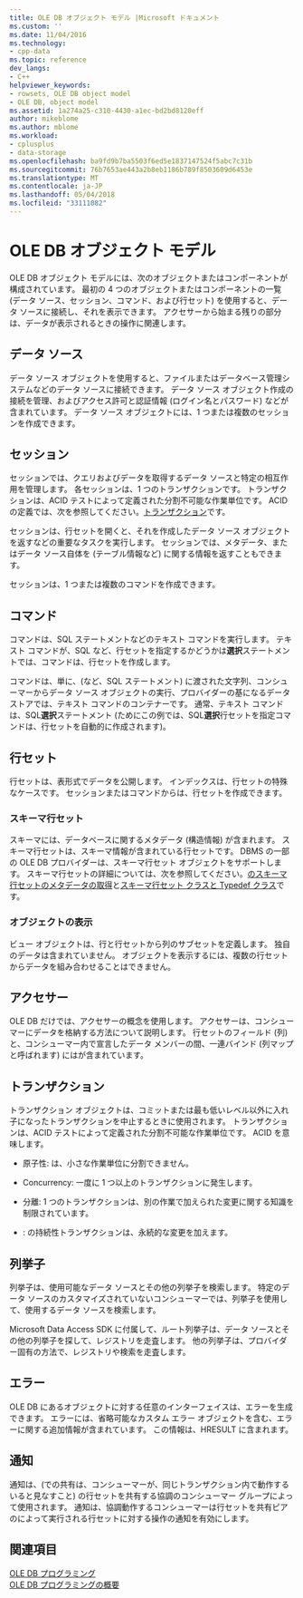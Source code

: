 ```yaml
---
title: OLE DB オブジェクト モデル |Microsoft ドキュメント
ms.custom: ''
ms.date: 11/04/2016
ms.technology:
- cpp-data
ms.topic: reference
dev_langs:
- C++
helpviewer_keywords:
- rowsets, OLE DB object model
- OLE DB, object model
ms.assetid: 1a274a25-c310-4430-a1ec-bd2bd8120eff
author: mikeblome
ms.author: mblome
ms.workload:
- cplusplus
- data-storage
ms.openlocfilehash: ba9fd9b7ba5503f6ed5e1837147524f5abc7c31b
ms.sourcegitcommit: 76b7653ae443a2b8eb1186b789f8503609d6453e
ms.translationtype: MT
ms.contentlocale: ja-JP
ms.lasthandoff: 05/04/2018
ms.locfileid: "33111082"
---
```

# <a name="ole-db-object-model"></a>OLE DB オブジェクト モデル
OLE DB オブジェクト モデルには、次のオブジェクトまたはコンポーネントが構成されています。 最初の 4 つのオブジェクトまたはコンポーネントの一覧 (データ ソース、セッション、コマンド、および行セット) を使用すると、データ ソースに接続し、それを表示できます。 アクセサーから始まる残りの部分は、データが表示されるときの操作に関連します。  
  
## <a name="data-sources"></a>データ ソース  
 データ ソース オブジェクトを使用すると、ファイルまたはデータベース管理システムなどのデータ ソースに接続できます。 データ ソース オブジェクト作成の接続を管理、およびアクセス許可と認証情報 (ログイン名とパスワード) などが含まれています。 データ ソース オブジェクトには、1 つまたは複数のセッションを作成できます。  
  
## <a name="sessions"></a>セッション  
 セッションでは、クエリおよびデータを取得するデータ ソースと特定の相互作用を管理します。 各セッションは、1 つのトランザクションです。 トランザクションは、ACID テストによって定義された分割不可能な作業単位です。 ACID の定義では、次を参照してください。[トランザクション](#vcconoledbcomponents_transactions)です。  
  
 セッションは、行セットを開くと、それを作成したデータ ソース オブジェクトを返すなどの重要なタスクを実行します。 セッションでは、メタデータ、またはデータ ソース自体を (テーブル情報など) に関する情報を返すこともできます。  
  
 セッションは、1 つまたは複数のコマンドを作成できます。  
  
## <a name="commands"></a>コマンド  
 コマンドは、SQL ステートメントなどのテキスト コマンドを実行します。 テキスト コマンドが、SQL など、行セットを指定するかどうかは**選択**ステートメントでは、コマンドは、行セットを作成します。  
  
 コマンドは、単に、(など、SQL ステートメント) に渡された文字列、コンシューマーからデータ ソース オブジェクトの実行、プロバイダーの基になるデータ ストアでは、テキスト コマンドのコンテナーです。 通常、テキスト コマンドは、SQL**選択**ステートメント (ためにこの例では、SQL**選択**行セットを指定コマンドは、行セットを自動的に作成されます)。  
  
## <a name="rowsets"></a>行セット  
 行セットは、表形式でデータを公開します。 インデックスは、行セットの特殊なケースです。 セッションまたはコマンドからは、行セットを作成できます。  
  
### <a name="schema-rowsets"></a>スキーマ行セット  
 スキーマには、データベースに関するメタデータ (構造情報) が含まれます。 スキーマ行セットは、スキーマ情報が含まれている行セットです。 DBMS の一部の OLE DB プロバイダーは、スキーマ行セット オブジェクトをサポートします。 スキーマ行セットの詳細については、次を参照してください。[のスキーマ行セットのメタデータの取得](../../data/oledb/obtaining-metadata-with-schema-rowsets.md)と[スキーマ行セット クラスと Typedef クラス](../../data/oledb/schema-rowset-classes-and-typedef-classes.md)です。  
  
### <a name="view-objects"></a>オブジェクトの表示  
 ビュー オブジェクトは、行と行セットから列のサブセットを定義します。 独自のデータは含まれていません。 オブジェクトを表示するには、複数の行セットからデータを組み合わせることはできません。  
  
## <a name="accessors"></a>アクセサー  
 OLE DB だけでは、アクセサーの概念を使用します。 アクセサーは、コンシューマーにデータを格納する方法について説明します。 行セットのフィールド (列) と、コンシューマー内で宣言したデータ メンバーの間、一連バインド (列マップと呼ばれます) にはが含まれています。  
  
##  <a name="vcconoledbcomponents_transactions"></a> トランザクション  
 トランザクション オブジェクトは、コミットまたは最も低いレベル以外に入れ子になったトランザクションを中止するときに使用されます。 トランザクションは、ACID テストによって定義された分割不可能な作業単位です。 ACID を意味します。  
  
-   原子性: は、小さな作業単位に分割できません。  
  
-   Concurrency: 一度に 1 つ以上のトランザクションに発生します。  
  
-   分離: 1 つのトランザクションは、別の作業で加えられた変更に関する知識を制限されています。  
  
-   : の持続性トランザクションは、永続的な変更を加えます。  
  
## <a name="enumerators"></a>列挙子  
 列挙子は、使用可能なデータ ソースとその他の列挙子を検索します。 特定のデータ ソースのカスタマイズされていないコンシューマーでは、列挙子を使用して、使用するデータ ソースを検索します。  
  
 Microsoft Data Access SDK に付属して、ルート列挙子は、データ ソースとその他の列挙子を探して、レジストリを走査します。 他の列挙子は、プロバイダー固有の方法で、レジストリや検索を走査します。  
  
## <a name="errors"></a>エラー  
 OLE DB にあるオブジェクトに対する任意のインターフェイスは、エラーを生成できます。 エラーには、省略可能なカスタム エラー オブジェクトを含む、エラーに関する追加情報が含まれています。 この情報は、HRESULT に含まれます。  
  
## <a name="notifications"></a>通知  
 通知は、(での共有は、コンシューマーが、同じトランザクション内で動作するいると見なすこと) の行セットを共有する協調のコンシューマー グループによって使用されます。 通知は、協調動作するコンシューマーは行セットを共有ピアのによって実行される行セットに対する操作の通知を有効にします。  
  
## <a name="see-also"></a>関連項目  
 [OLE DB プログラミング](../../data/oledb/ole-db-programming.md)   
 [OLE DB プログラミングの概要](../../data/oledb/ole-db-programming-overview.md)